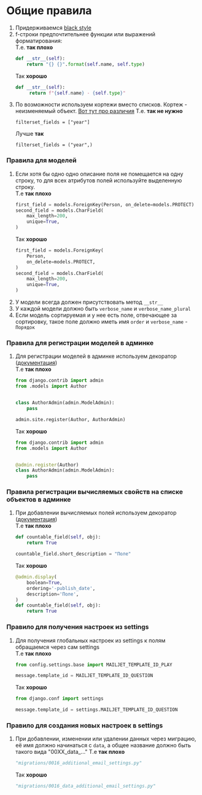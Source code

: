 # Общие правила

1. Придерживаемся [black style](https://black.readthedocs.io/en/stable/the_black_code_style/current_style.html)
2. f-строки предпочтительнее функции или выражений форматирования:\
    Т.е. **так плохо**
    ```python
    def __str__(self):
        return "{} {}".format(self.name, self.type)
    ```
    Так **хорошо**
    ```python
    def __str__(self):
         return f"{self.name} - {self.type}"
    ```
3. По возможности используем кортежи вместо списков. Кортеж - неизменяемый объект. [Вот тут про различия](https://www.educative.io/edpresso/tuples-vs-list-in-python)
    Т.е. **так не нужно**
    ```
    filterset_fields = ["year"]
    ```
    Лучше **так**
    ```
    filterset_fields = ("year",)
    ```


### Правила для моделей
1. Если хотя бы одно одно описание поля не помещается на одну строку, то для всех атрибутов полей используйте выделенную строку. \
    T.e **так плохо**
    ```python
    first_field = models.ForeignKey(Person, on_delete=models.PROTECT)
    second_field = models.CharField(
        max_length=200,
        unique=True,
    )
    ```
    Так **хорошо**
    ```python
    first_field = models.ForeignKey(
        Person,
        on_delete=models.PROTECT,
    )
    second_field = models.CharField(
        max_length=200,
        unique=True,
    )
    ```
2. У модели всегда должен присутствовать метод `__str__`
3. У каждой модели должно быть `verbose_name` и `verbose_name_plural`
4. Если модель сортируемая и у нее есть поле, отвечающее за сортировку, такое поле должно иметь имя `order` и `verbose_name` - ` Порядок`


### Правила для регистрации моделей в админке
1. Для регистрации моделей в админке используем декоратор ([документация](https://docs.djangoproject.com/en/3.2/ref/contrib/admin/#the-register-decorator)) \
    T.e **так плохо**
    ```python
    from django.contrib import admin
    from .models import Author


    class AuthorAdmin(admin.ModelAdmin):
        pass

    admin.site.register(Author, AuthorAdmin)
    ```
    Так **хорошо**
    ```python
    from django.contrib import admin
    from .models import Author


    @admin.register(Author)
    class AuthorAdmin(admin.ModelAdmin):
        pass
    ```


### Правила регистрации вычисляемых свойств на списке объектов в админке
1. При добавлении вычисляемых полей используем декоратор ([документация](https://docs.djangoproject.com/en/4.0/ref/contrib/admin/#django.contrib.admin.display)) \
    T.e **так плохо**
    ```python
    def countable_field(self, obj):
        return True

    countable_field.short_description = "Поле"
    ```
    Так **хорошо**
    ```python
    @admin.display(
        boolean=True,
        ordering='-publish_date',
        description='Поле',
    )
    def countable_field(self, obj):
        return True
    ```


### Правило для получения настроек из settings
1. Для получения глобальных настроек из settings к полям обращаемся через сам settings\
    T.e **так плохо**
    ```python
   from config.settings.base import MAILJET_TEMPLATE_ID_PLAY

   message.template_id = MAILJET_TEMPLATE_ID_QUESTION
    ```
    Так **хорошо**
    ```python
   from django.conf import settings

   message.template_id = settings.MAILJET_TEMPLATE_ID_QUESTION
    ```


### Правило для создания новых настроек в settings
1. При добавлении, изменении или удалении данных через миграцию, её имя должно начинаться с `data`, а общее название должно быть такого вида "00XX_data_..."
    T.e **так плохо**
    ```python
   "migrations/0016_additional_email_settings.py"

    ```
    Так **хорошо**
    ```python
    "migrations/0016_data_additional_email_settings.py"
    ```
